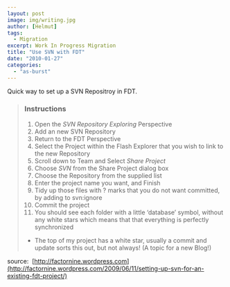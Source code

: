 ```yaml
---
layout: post
image: img/writing.jpg
author: [Helmut]
tags:
  - Migration
excerpt: Work In Progress Migration
title: "Use SVN with FDT"
date: "2010-01-27"
categories: 
  - "as-burst"
---
```


Quick way to set up a SVN Repositroy in FDT.

> ### Instructions
> 
> 1. Open the _SVN Repository Exploring_ Perspective
> 2. Add an new SVN Repository
> 3. Return to the FDT Perspective
> 4. Select the Project within the Flash Explorer that you wish to link to the new Repository
> 5. Scroll down to Team and Select _Share Project_
> 6. Choose _SVN_ from the Share Project dialog box
> 7. Choose the Repository from the supplied list
> 8. Enter the project name you want, and Finish
> 9. Tidy up those files with ? marks that you do not want committed, by adding to svn:ignore
> 10. Commit the project
> 11. You should see each folder with a little ‘database’ symbol, without any white stars which means that that everything is perfectly synchronized
> 
> - The top of my project has a white star, usually a commit and update sorts this out, but not always! (A topic for a new Blog!)

source:  [http://factornine.wordpress.com](http://factornine.wordpress.com/2009/06/11/setting-up-svn-for-an-existing-fdt-project/)
